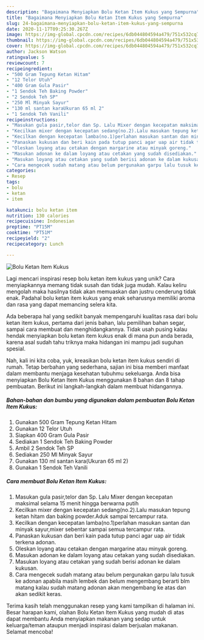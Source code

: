 ```yaml
---
description: "Bagaimana Menyiapkan Bolu Ketan Item Kukus yang Sempurna"
title: "Bagaimana Menyiapkan Bolu Ketan Item Kukus yang Sempurna"
slug: 24-bagaimana-menyiapkan-bolu-ketan-item-kukus-yang-sempurna
date: 2020-11-17T09:25:30.267Z
image: https://img-global.cpcdn.com/recipes/6db044804594a479/751x532cq70/bolu-ketan-item-kukus-foto-resep-utama.jpg
thumbnail: https://img-global.cpcdn.com/recipes/6db044804594a479/751x532cq70/bolu-ketan-item-kukus-foto-resep-utama.jpg
cover: https://img-global.cpcdn.com/recipes/6db044804594a479/751x532cq70/bolu-ketan-item-kukus-foto-resep-utama.jpg
author: Jackson Watson
ratingvalue: 5
reviewcount: 7
recipeingredient:
- "500 Gram Tepung Ketan Hitam"
- "12 Telor Utuh"
- "400 Gram Gula Pasir"
- "1 Sendok Teh Baking Powder"
- "2 Sendok Teh SP"
- "250 Ml Minyak Sayur"
- "130 ml santan karaUkuran 65 ml 2"
- "1 Sendok Teh Vanili"
recipeinstructions:
- "Masukan gula pasir,telor dan Sp. Lalu Mixer dengan kecepatan maksimal selama 15 menit hingga berwarna putih"
- "Kecilkan mixer dengan kecepatan sedang(no.2).Lalu masukan tepung ketan hitam dan baking powder.Aduk sampai tercampur rata."
- "Kecilkan dengan kecepatan lamba(no.1)perlahan masukan santan dan minyak sayur,mixer sebentar sampai semua tercampur rata."
- "Panaskan kukusan dan beri kain pada tutup panci agar uap air tidak terkena adonan."
- "Oleskan loyang atau cetakan dengan margarine atau minyak goreng."
- "Masukan adonan ke dalam loyang atau cetakan yang sudah disediakan."
- "Masukan loyang atau cetakan yang sudah berisi adonan ke dalam kukusan."
- "Cara mengecek sudah matang atau belum pergunakan garpu lalu tusuk ke adonan apabila masih lembek dan belum mengembang berarti blm matang kalau sudah matang adonan akan mengembang ke atas dan akan sedikit keras."
categories:
- Resep
tags:
- bolu
- ketan
- item

katakunci: bolu ketan item 
nutrition: 130 calories
recipecuisine: Indonesian
preptime: "PT15M"
cooktime: "PT51M"
recipeyield: "2"
recipecategory: Lunch

---
```



![Bolu Ketan Item Kukus](https://img-global.cpcdn.com/recipes/6db044804594a479/751x532cq70/bolu-ketan-item-kukus-foto-resep-utama.jpg)

Lagi mencari inspirasi resep bolu ketan item kukus yang unik? Cara menyiapkannya memang tidak susah dan tidak juga mudah. Kalau keliru mengolah maka hasilnya tidak akan memuaskan dan justru cenderung tidak enak. Padahal bolu ketan item kukus yang enak seharusnya memiliki aroma dan rasa yang dapat memancing selera kita.

Ada beberapa hal yang sedikit banyak mempengaruhi kualitas rasa dari bolu ketan item kukus, pertama dari jenis bahan, lalu pemilihan bahan segar, sampai cara membuat dan menghidangkannya. Tidak usah pusing kalau hendak menyiapkan bolu ketan item kukus enak di mana pun anda berada, karena asal sudah tahu triknya maka hidangan ini mampu jadi suguhan spesial.




Nah, kali ini kita coba, yuk, kreasikan bolu ketan item kukus sendiri di rumah. Tetap berbahan yang sederhana, sajian ini bisa memberi manfaat dalam membantu menjaga kesehatan tubuhmu sekeluarga. Anda bisa menyiapkan Bolu Ketan Item Kukus menggunakan 8 bahan dan 8 tahap pembuatan. Berikut ini langkah-langkah dalam membuat hidangannya.

<!--inarticleads1-->

##### Bahan-bahan dan bumbu yang digunakan dalam pembuatan Bolu Ketan Item Kukus:

1. Gunakan 500 Gram Tepung Ketan Hitam
1. Gunakan 12 Telor Utuh
1. Siapkan 400 Gram Gula Pasir
1. Sediakan 1 Sendok Teh Baking Powder
1. Ambil 2 Sendok Teh SP
1. Sediakan 250 Ml Minyak Sayur
1. Gunakan 130 ml santan kara(Ukuran 65 ml 2)
1. Gunakan 1 Sendok Teh Vanili




<!--inarticleads2-->

##### Cara membuat Bolu Ketan Item Kukus:

1. Masukan gula pasir,telor dan Sp. Lalu Mixer dengan kecepatan maksimal selama 15 menit hingga berwarna putih
1. Kecilkan mixer dengan kecepatan sedang(no.2).Lalu masukan tepung ketan hitam dan baking powder.Aduk sampai tercampur rata.
1. Kecilkan dengan kecepatan lamba(no.1)perlahan masukan santan dan minyak sayur,mixer sebentar sampai semua tercampur rata.
1. Panaskan kukusan dan beri kain pada tutup panci agar uap air tidak terkena adonan.
1. Oleskan loyang atau cetakan dengan margarine atau minyak goreng.
1. Masukan adonan ke dalam loyang atau cetakan yang sudah disediakan.
1. Masukan loyang atau cetakan yang sudah berisi adonan ke dalam kukusan.
1. Cara mengecek sudah matang atau belum pergunakan garpu lalu tusuk ke adonan apabila masih lembek dan belum mengembang berarti blm matang kalau sudah matang adonan akan mengembang ke atas dan akan sedikit keras.




Terima kasih telah menggunakan resep yang kami tampilkan di halaman ini. Besar harapan kami, olahan Bolu Ketan Item Kukus yang mudah di atas dapat membantu Anda menyiapkan makanan yang sedap untuk keluarga/teman ataupun menjadi inspirasi dalam berjualan makanan. Selamat mencoba!
